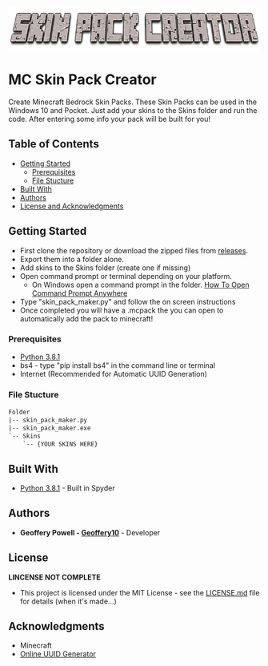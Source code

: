 <p align="center">
<img align="center" width="750" height="90" src="https://github.com/Geoffery10/MC-Skin-Pack-Creator/blob/master/logo.png?raw=true">
</p>

# MC Skin Pack Creator
 Create Minecraft Bedrock Skin Packs. These Skin Packs can be used in the Windows 10 and Pocket. Just add your skins to the Skins folder and run the code. After entering some info your pack will be built for you!

## Table of Contents
* [Getting Started](https://github.com/Geoffery10/MC-Skin-Pack-Creator#getting-started)
  * [Prerequisites](https://github.com/Geoffery10/MC-Skin-Pack-Creator#prerequisites)
  * [File Stucture](https://github.com/Geoffery10/MC-Skin-Pack-Creator#file-stucture)
* [Built With](https://github.com/Geoffery10/MC-Skin-Pack-Creator#built-with)
* [Authors](https://github.com/Geoffery10/MC-Skin-Pack-Creator#authors)
* [License and Acknowledgments](https://github.com/Geoffery10/BMC-Skin-Pack-Creator#license)


## Getting Started
* First clone the repository or download the zipped files from [releases](https://github.com/Geoffery10/MC-Skin-Pack-Creator/releases). 
* Export them into a folder alone. 
* Add skins to the Skins folder (create one if missing)
* Open command prompt or terminal depending on your platform. 
  * On Windows open a command prompt in the folder. [How To Open Command Prompt Anywhere](https://www.thewindowsclub.com/how-to-open-command-prompt-from-right-click-menu/)
* Type "skin_pack_maker.py" and follow the on screen instructions
* Once completed you will have a .mcpack the you can open to automatically add the pack to minecraft!

### Prerequisites

* [Python 3.8.1](https://www.python.org/downloads/)
* bs4 - type "pip install bs4" in the command line or terminal
* Internet (Recommended for Automatic UUID Generation)

### File Stucture
```
Folder
|-- skin_pack_maker.py
|-- skin_pack_maker.exe
`-- Skins
    `-- {YOUR SKINS HERE}
```

## Built With

* [Python 3.8.1](https://www.python.org/downloads/) - Built in Spyder

## Authors

* **Geoffery Powell - [Geoffery10](https://github.com/Geoffery10)** - Developer

## License

**LINCENSE NOT COMPLETE**
* This project is licensed under the MIT License - see the [LICENSE.md](LICENSE.md) file for details (when it's made...)

## Acknowledgments
* Minecraft
* [Online UUID Generator](https://www.uuidgenerator.net/version4)
